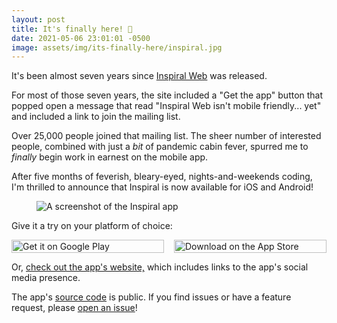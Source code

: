 ```yaml
---
layout: post
title: It's finally here! 🎉
date: 2021-05-06 23:01:01 -0500
image: assets/img/its-finally-here/inspiral.jpg
---
```


It's been almost seven years since [Inspiral
Web](https://nathanfriend.com/inspiral-web/) was released.

For most of those seven years, the site included a "Get the app" button that
popped open a message that read "Inspiral Web isn't mobile friendly... yet" and
included a link to join the mailing list.

Over 25,000 people joined that mailing list. The sheer number of interested
people, combined with just a _bit_ of pandemic cabin fever, spurred me to
_finally_ begin work in earnest on the mobile app.

After five months of feverish, bleary-eyed, nights-and-weekends coding, I'm
thrilled to announce that Inspiral is now available for iOS and Android!

<figure>
    <img src="{{ 'assets/img/its-finally-here/inspiral.jpg' | relative_url }}" alt="A screenshot of the Inspiral app" />
</figure>

Give it a try on your platform of choice:

<p style="display: flex;">
  <a style="flex: 1 1 0; padding-right: 0.5rem; min-width: 0" href="https://play.google.com/store/apps/details?id=io.nathanfriend.inspiral">
    <img style="width: 100%" src="{{ 'assets/img/its-finally-here/google-play-badge.svg' | relative_url }}" alt="Get it on Google Play" />
  </a>
  <a style="flex: 1 1 0; padding-left: 0.5rem; min-width: 0" href="https://apps.apple.com/us/app/inspiral-gear-art/id1558340425">
    <img style="width: 100%" src="{{ 'assets/img/its-finally-here/app-store-badge.svg' | relative_url }}" alt="Download on the App Store" />
  </a>
</p>

Or, [check out the app's website,](https://inspiral.nathanfriend.com/) which
includes links to the app's social media presence.

The app's [source code](https://gitlab.com/nfriend/inspiral) is public. If you
find issues or have a feature request, please [open an
issue](https://gitlab.com/nfriend/inspiral/-/issues)!
